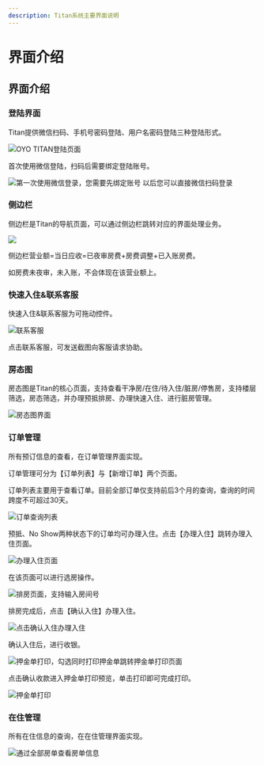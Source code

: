 ```yaml
---
description: Titan系统主要界面说明
---
```


# 界面介绍

## 界面介绍

### 登陆界面

Titan提供微信扫码、手机号密码登陆、用户名密码登陆三种登陆形式。

![OYO TITAN&#x767B;&#x9646;&#x9875;&#x9762;](.gitbook/assets/image%20%2835%29.png)

  
首次使用微信登陆，扫码后需要绑定登陆账号。

![&#x7B2C;&#x4E00;&#x6B21;&#x4F7F;&#x7528;&#x5FAE;&#x4FE1;&#x767B;&#x5F55;&#xFF0C;&#x60A8;&#x9700;&#x8981;&#x5148;&#x7ED1;&#x5B9A;&#x8D26;&#x53F7;  &#x4EE5;&#x540E;&#x60A8;&#x53EF;&#x4EE5;&#x76F4;&#x63A5;&#x5FAE;&#x4FE1;&#x626B;&#x7801;&#x767B;&#x5F55;](.gitbook/assets/image%20%28321%29.png)

### 侧边栏

侧边栏是Titan的导航页面，可以通过侧边栏跳转对应的界面处理业务。

![](.gitbook/assets/image%20%28270%29.png)

  
侧边栏营业额=当日应收=已夜审房费+房费调整+已入账房费。

如房费未夜审，未入账，不会体现在该营业额上。

### 快速入住&联系客服

快速入住&联系客服为可拖动控件。

![&#x8054;&#x7CFB;&#x5BA2;&#x670D;](.gitbook/assets/image%20%28230%29.png)

  
点击联系客服，可发送截图向客服请求协助。

### 房态图

房态图是Titan的核心页面，支持查看干净房/在住/待入住/脏房/停售房，支持楼层筛选，房态筛选，并办理预抵排房、办理快速入住、进行脏房管理。

![&#x623F;&#x6001;&#x56FE;&#x754C;&#x9762;](.gitbook/assets/image%20%28150%29.png)

### 订单管理

所有预订信息的查看，在订单管理界面实现。

订单管理可分为【订单列表】与【新增订单】两个页面。

订单列表主要用于查看订单。目前全部订单仅支持前后3个月的查询，查询的时间跨度不可超过30天。

![&#x8BA2;&#x5355;&#x67E5;&#x8BE2;&#x5217;&#x8868;](.gitbook/assets/image%20%28204%29.png)

预抵、No Show两种状态下的订单均可办理入住。点击【办理入住】跳转办理入住页面。

![&#x529E;&#x7406;&#x5165;&#x4F4F;&#x9875;&#x9762;](.gitbook/assets/image%20%2848%29.png)

在该页面可以进行选房操作。

![&#x6392;&#x623F;&#x9875;&#x9762;&#xFF0C;&#x652F;&#x6301;&#x8F93;&#x5165;&#x623F;&#x95F4;&#x53F7;](.gitbook/assets/image%20%28198%29.png)

排房完成后，点击【确认入住】办理入住。

![&#x70B9;&#x51FB;&#x786E;&#x8BA4;&#x5165;&#x4F4F;&#x529E;&#x7406;&#x5165;&#x4F4F;](.gitbook/assets/image%20%28284%29.png)

确认入住后，进行收银。

![&#x62BC;&#x91D1;&#x5355;&#x6253;&#x5370;&#xFF0C;&#x52FE;&#x9009;&#x540C;&#x65F6;&#x6253;&#x5370;&#x62BC;&#x91D1;&#x5355;&#x8DF3;&#x8F6C;&#x62BC;&#x91D1;&#x5355;&#x6253;&#x5370;&#x9875;&#x9762;](.gitbook/assets/image%20%28202%29.png)

点击确认收款进入押金单打印预览，单击打印即可完成打印。  


![&#x62BC;&#x91D1;&#x5355;&#x6253;&#x5370;](.gitbook/assets/image%20%28200%29.png)

### 在住管理

所有在住信息的查询，在在住管理界面实现。

![&#x901A;&#x8FC7;&#x5168;&#x90E8;&#x623F;&#x5355;&#x67E5;&#x770B;&#x623F;&#x5355;&#x4FE1;&#x606F;](.gitbook/assets/image%20%28290%29.png)


